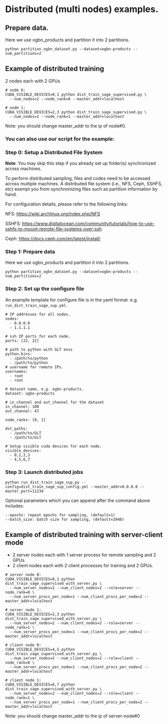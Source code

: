 # Distributed (multi nodes) examples.

## Prepare data.
Here we use ogbn_products and partition it into 2 partitions.
```
python partition_ogbn_dataset.py --dataset=ogbn-products --num_partitions=2
```

## Example of distributed training
2 nodes each with 2 GPUs
```
# node 0:
CUDA_VISIBLE_DEVICES=0,1 python dist_train_sage_supervised.py \
  --num_nodes=2 --node_rank=0 --master_addr=localhost

# node 1:
CUDA_VISIBLE_DEVICES=2,3 python dist_train_sage_supervised.py \
  --num_nodes=2 --node_rank=1 --master_addr=localhost
```

Note: you should change master_addr to the ip of node#0.

### You can also use our script for the example:
### Step 0: Setup a Distributed File System
**Note**: You may skip this step if you already set up folder(s) synchronized across machines.

To perform distributed sampling, files and codes need to be accessed across multiple machines. A distributed file system (i.e., NFS, Ceph, SSHFS, etc) exempt you from synchnonizing files such as partition information by hand.

For configuration details, please refer to the following links:

NFS: https://wiki.archlinux.org/index.php/NFS

SSHFS: https://www.digitalocean.com/community/tutorials/how-to-use-sshfs-to-mount-remote-file-systems-over-ssh

Ceph: https://docs.ceph.com/en/latest/install/

### Step 1: Prepare data
Here we use ogbn_products and partition it into 2 partitions.
```
python partition_ogbn_dataset.py --dataset=ogbn-products --num_partitions=2
```

### Step 2: Set up the configure file
An example template for configure file is in the yaml format. e.g.
`run_dist_train_sage_sup.yml`.

```
# IP addresses for all nodes.
nodes:
  - 0.0.0.0
  - 1.1.1.1

# ssh IP ports for each node.
ports: [22, 22]

# path to python with GLT envs
python_bins:
  - /path/to/python
  - /path/to/python
# username for remote IPs.
usernames:
  - root
  - root

# dataset name, e.g. ogbn-products.
dataset: ogbn-products

# in_channel and out_channel for the dataset
in_channel: 100
out_channel: 47

node_ranks: [0, 1]

dst_paths:
  - /path/to/GLT
  - /path/to/GLT

# Setup visible cuda devices for each node.
visible_devices:
  - 0,1,2,3
  - 4,5,6,7
```

### Step 3: Launch distributed jobs

```
python run_dist_train_sage_sup.py --config=dist_train_sage_sup_config.yml --master_addr=0.0.0.0 --master_port=11234
```

Optional parameters which you can append after the command above includes:
```
--epochs: repeat epochs for sampling, (default=1)
--batch_size: batch size for sampling, (default=2048)

```


## Example of distributed training with server-client mode
- 2 server nodes each with 1 server process for remote sampling and 2 GPUs.
- 2 client nodes each with 2 client processes for training and 2 GPUs.
```
# server node 0:
CUDA_VISIBLE_DEVICES=0,1 python dist_train_sage_supervised_with_server.py \
  --num_server_nodes=2 --num_client_nodes=2 --role=server --node_rank=0 \
  --num_server_procs_per_node=1 --num_client_procs_per_node=2 --master_addr=localhost

# server node 1:
CUDA_VISIBLE_DEVICES=2,3 python dist_train_sage_supervised_with_server.py \
  --num_server_nodes=2 --num_client_nodes=2 --role=server --node_rank=1 \
  --num_server_procs_per_node=1 --num_client_procs_per_node=2 --master_addr=localhost

# client node 0:
CUDA_VISIBLE_DEVICES=4,5 python dist_train_sage_supervised_with_server.py \
  --num_server_nodes=2 --num_client_nodes=2 --role=client --node_rank=0 \
  --num_server_procs_per_node=1 --num_client_procs_per_node=2 --master_addr=localhost

# client node 1:
CUDA_VISIBLE_DEVICES=6,7 python dist_train_sage_supervised_with_server.py \
  --num_server_nodes=2 --num_client_nodes=2 --role=client --node_rank=1 \
  --num_server_procs_per_node=1 --num_client_procs_per_node=2 --master_addr=localhost
```

Note: you should change master_addr to the ip of server-node#0